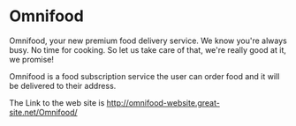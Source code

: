 # Omnifood
Omnifood, your new premium food delivery service. We know you're always busy. No time for cooking. So let us take care of that, we're really good at it, we promise!

Omnifood is a food subscription service the user can order food and it will be delivered to their address.

The Link to the web site is http://omnifood-website.great-site.net/Omnifood/
